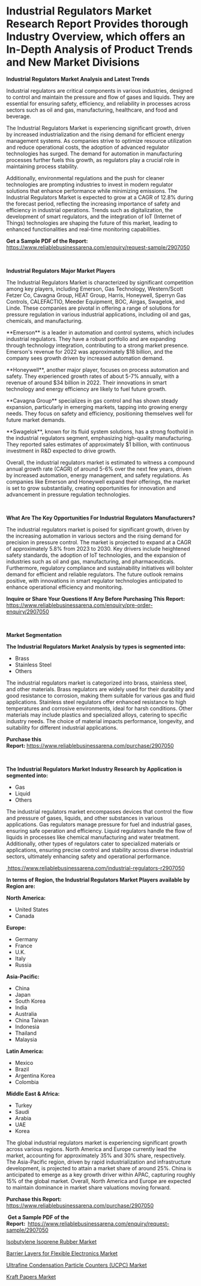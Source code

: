 <p><h1>Industrial Regulators Market Research Report Provides thorough Industry Overview, which offers an In-Depth Analysis of Product Trends and New Market Divisions</h1></p><p><strong>Industrial Regulators Market Analysis and Latest Trends</strong></p>
<p><p>Industrial regulators are critical components in various industries, designed to control and maintain the pressure and flow of gases and liquids. They are essential for ensuring safety, efficiency, and reliability in processes across sectors such as oil and gas, manufacturing, healthcare, and food and beverage. </p><p>The Industrial Regulators Market is experiencing significant growth, driven by increased industrialization and the rising demand for efficient energy management systems. As companies strive to optimize resource utilization and reduce operational costs, the adoption of advanced regulator technologies has surged. The demand for automation in manufacturing processes further fuels this growth, as regulators play a crucial role in maintaining process stability.</p><p>Additionally, environmental regulations and the push for cleaner technologies are prompting industries to invest in modern regulator solutions that enhance performance while minimizing emissions. The Industrial Regulators Market is expected to grow at a CAGR of 12.8% during the forecast period, reflecting the increasing importance of safety and efficiency in industrial operations. Trends such as digitalization, the development of smart regulators, and the integration of IoT (Internet of Things) technologies are shaping the future of this market, leading to enhanced functionalities and real-time monitoring capabilities.</p></p>
<p><strong>Get a Sample PDF of the Report:&nbsp;</strong> <a href="https://www.reliablebusinessarena.com/enquiry/request-sample/2907050?utm_campaign=2189&utm_medium=2&utm_source=Github&utm_content=ia&utm_term=12032025&utm_id=industrial-regulators">https://www.reliablebusinessarena.com/enquiry/request-sample/2907050</a></p>
<p>&nbsp;</p>
<p><strong>Industrial Regulators Major Market Players</strong></p>
<p><p>The Industrial Regulators Market is characterized by significant competition among key players, including Emerson, Gas Technology, Western/Scott Fetzer Co, Cavagna Group, HEAT Group, Harris, Honeywell, Sperryn Gas Controls, CALEFACTIO, Meeder Equipment, BOC, Airgas, Swagelok, and Linde. These companies are pivotal in offering a range of solutions for pressure regulation in various industrial applications, including oil and gas, chemicals, and manufacturing.</p><p>**Emerson** is a leader in automation and control systems, which includes industrial regulators. They have a robust portfolio and are expanding through technology integration, contributing to a strong market presence. Emerson's revenue for 2022 was approximately $18 billion, and the company sees growth driven by increased automation demand.</p><p>**Honeywell**, another major player, focuses on process automation and safety. They experienced growth rates of about 5-7% annually, with a revenue of around $34 billion in 2022. Their innovations in smart technology and energy efficiency are likely to fuel future growth.</p><p>**Cavagna Group** specializes in gas control and has shown steady expansion, particularly in emerging markets, tapping into growing energy needs. They focus on safety and efficiency, positioning themselves well for future market demands.</p><p>**Swagelok**, known for its fluid system solutions, has a strong foothold in the industrial regulators segment, emphasizing high-quality manufacturing. They reported sales estimates of approximately $1 billion, with continuous investment in R&D expected to drive growth.</p><p>Overall, the industrial regulators market is estimated to witness a compound annual growth rate (CAGR) of around 5-6% over the next few years, driven by increased automation, energy management, and safety regulations. As companies like Emerson and Honeywell expand their offerings, the market is set to grow substantially, creating opportunities for innovation and advancement in pressure regulation technologies.</p></p>
<p>&nbsp;</p>
<p><strong>What Are The Key Opportunities For Industrial Regulators Manufacturers?</strong></p>
<p><p>The industrial regulators market is poised for significant growth, driven by the increasing automation in various sectors and the rising demand for precision in pressure control. The market is projected to expand at a CAGR of approximately 5.8% from 2023 to 2030. Key drivers include heightened safety standards, the adoption of IoT technologies, and the expansion of industries such as oil and gas, manufacturing, and pharmaceuticals. Furthermore, regulatory compliance and sustainability initiatives will bolster demand for efficient and reliable regulators. The future outlook remains positive, with innovations in smart regulator technologies anticipated to enhance operational efficiency and monitoring.</p></p>
<p><strong>Inquire or Share Your Questions If Any Before Purchasing This Report:</strong> <a href="https://www.reliablebusinessarena.com/enquiry/pre-order-enquiry/2907050?utm_campaign=2189&utm_medium=2&utm_source=Github&utm_content=ia&utm_term=12032025&utm_id=industrial-regulators">https://www.reliablebusinessarena.com/enquiry/pre-order-enquiry/2907050</a></p>
<p>&nbsp;</p>
<p><strong>Market Segmentation</strong></p>
<p><strong>The Industrial Regulators Market Analysis by types is segmented into:</strong></p>
<p><ul><li>Brass</li><li>Stainless Steel</li><li>Others</li></ul></p>
<p><p>The industrial regulators market is categorized into brass, stainless steel, and other materials. Brass regulators are widely used for their durability and good resistance to corrosion, making them suitable for various gas and fluid applications. Stainless steel regulators offer enhanced resistance to high temperatures and corrosive environments, ideal for harsh conditions. Other materials may include plastics and specialized alloys, catering to specific industry needs. The choice of material impacts performance, longevity, and suitability for different industrial applications.</p></p>
<p><strong>Purchase this Report:&nbsp;</strong><a href="https://www.reliablebusinessarena.com/purchase/2907050?utm_campaign=2189&utm_medium=2&utm_source=Github&utm_content=ia&utm_term=12032025&utm_id=industrial-regulators">https://www.reliablebusinessarena.com/purchase/2907050</a></p>
<p>&nbsp;</p>
<p><strong>The Industrial Regulators Market Industry Research by Application is segmented into:</strong></p>
<p><ul><li>Gas</li><li>Liquid</li><li>Others</li></ul></p>
<p><p>The industrial regulators market encompasses devices that control the flow and pressure of gases, liquids, and other substances in various applications. Gas regulators manage pressure for fuel and industrial gases, ensuring safe operation and efficiency. Liquid regulators handle the flow of liquids in processes like chemical manufacturing and water treatment. Additionally, other types of regulators cater to specialized materials or applications, ensuring precise control and stability across diverse industrial sectors, ultimately enhancing safety and operational performance.</p></p>
<p><a href="https://www.reliablebusinessarena.com/industrial-regulators-r2907050?utm_campaign=2189&utm_medium=2&utm_source=Github&utm_content=ia&utm_term=12032025&utm_id=industrial-regulators">&nbsp;https://www.reliablebusinessarena.com/industrial-regulators-r2907050</a></p>
<p><strong>In terms of Region, the Industrial Regulators Market Players available by Region are:</strong></p>
<p>
    <p> <strong> North America: </strong>
        <ul>
            <li>United States</li>
            <li>Canada</li>
        </ul>
        </p> 
    <p> <strong> Europe: </strong>
        <ul>
            <li>Germany</li>
            <li>France</li>
            <li>U.K.</li>
            <li>Italy</li>
            <li>Russia</li>
        </ul>
        </p> 
    <p> <strong> Asia-Pacific: </strong>
        <ul>
            <li>China</li>
            <li>Japan</li>
            <li>South Korea</li>
            <li>India</li>
            <li>Australia</li>
            <li>China Taiwan</li>
            <li>Indonesia</li>
            <li>Thailand</li>
            <li>Malaysia</li>
        </ul>
        </p> 
    <p> <strong> Latin America: </strong>
        <ul>
            <li>Mexico</li>
            <li>Brazil</li>
            <li>Argentina Korea</li>
            <li>Colombia</li>
        </ul>
        </p> 
    <p> <strong> Middle East & Africa: </strong>
        <ul>
            <li>Turkey</li>
            <li>Saudi</li>
            <li>Arabia</li>
            <li>UAE</li>
            <li>Korea</li>
        </ul>
    </p>
    </p>
<p><p>The global industrial regulators market is experiencing significant growth across various regions. North America and Europe currently lead the market, accounting for approximately 35% and 30% share, respectively. The Asia-Pacific region, driven by rapid industrialization and infrastructure development, is projected to attain a market share of around 25%. China is anticipated to emerge as a key growth driver within APAC, capturing roughly 15% of the global market. Overall, North America and Europe are expected to maintain dominance in market share valuations moving forward.</p></p>
<p><strong>Purchase this Report: </strong><a href="https://www.reliablebusinessarena.com/purchase/2907050?utm_campaign=2189&utm_medium=2&utm_source=Github&utm_content=ia&utm_term=12032025&utm_id=industrial-regulators">https://www.reliablebusinessarena.com/purchase/2907050</a></p>
<p>&nbsp;<strong>Get a Sample PDF of the Report:&nbsp;&nbsp;</strong><a href="https://www.reliablebusinessarena.com/enquiry/request-sample/2907050?utm_campaign=2189&utm_medium=2&utm_source=Github&utm_content=ia&utm_term=12032025&utm_id=industrial-regulators">https://www.reliablebusinessarena.com/enquiry/request-sample/2907050</a></p>
<p><strong></strong></p>
<p><p><a href="https://github.com/monacaquddus/Market-Research-Report-List-1/blob/main/isobutylene-isoprene-rubber-market.md?utm_campaign=2189&utm_medium=2&utm_source=Github&utm_content=ia&utm_term=12032025&utm_id=industrial-regulators">Isobutylene Isoprene Rubber Market</a></p><p><a href="https://github.com/andulanick3/Market-Research-Report-List-1/blob/main/barrier-layers-for-flexible-electronics-market.md?utm_campaign=2189&utm_medium=2&utm_source=Github&utm_content=ia&utm_term=12032025&utm_id=industrial-regulators">Barrier Layers for Flexible Electronics Market</a></p><p><a href="https://github.com/baatetoshda/Market-Research-Report-List-1/blob/main/ultrafine-condensation-particle-counters-ucpc-market.md?utm_campaign=2189&utm_medium=2&utm_source=Github&utm_content=ia&utm_term=12032025&utm_id=industrial-regulators">Ultrafine Condensation Particle Counters (UCPC) Market</a></p><p><a href="https://github.com/mgapeak/Market-Research-Report-List-1/blob/main/kraft-papers-market.md?utm_campaign=2189&utm_medium=2&utm_source=Github&utm_content=ia&utm_term=12032025&utm_id=industrial-regulators">Kraft Papers Market</a></p></p>